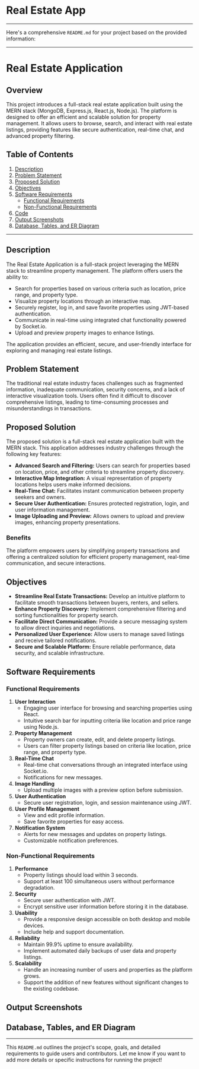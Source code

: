 # Real Estate App

---
Here's a comprehensive `README.md` for your project based on the provided information:

---

# Real Estate Application

## Overview
This project introduces a full-stack real estate application built using the MERN stack (MongoDB, Express.js, React.js, Node.js). The platform is designed to offer an efficient and scalable solution for property management. It allows users to browse, search, and interact with real estate listings, providing features like secure authentication, real-time chat, and advanced property filtering.

## Table of Contents
1. [Description](#description)
2. [Problem Statement](#problem-statement)
3. [Proposed Solution](#proposed-solution)
4. [Objectives](#objectives)
5. [Software Requirements](#software-requirements)
   - [Functional Requirements](#functional-requirements)
   - [Non-Functional Requirements](#non-functional-requirements)
6. [Code](#code)
7. [Output Screenshots](#output-screenshots)
8. [Database, Tables, and ER Diagram](#database-tables-and-er-diagram)

---

## Description
The Real Estate Application is a full-stack project leveraging the MERN stack to streamline property management. The platform offers users the ability to:
- Search for properties based on various criteria such as location, price range, and property type.
- Visualize property locations through an interactive map.
- Securely register, log in, and save favorite properties using JWT-based authentication.
- Communicate in real-time using integrated chat functionality powered by Socket.io.
- Upload and preview property images to enhance listings.

The application provides an efficient, secure, and user-friendly interface for exploring and managing real estate listings.

## Problem Statement
The traditional real estate industry faces challenges such as fragmented information, inadequate communication, security concerns, and a lack of interactive visualization tools. Users often find it difficult to discover comprehensive listings, leading to time-consuming processes and misunderstandings in transactions.

## Proposed Solution
The proposed solution is a full-stack real estate application built with the MERN stack. This application addresses industry challenges through the following key features:
- **Advanced Search and Filtering:** Users can search for properties based on location, price, and other criteria to streamline property discovery.
- **Interactive Map Integration:** A visual representation of property locations helps users make informed decisions.
- **Real-Time Chat:** Facilitates instant communication between property seekers and owners.
- **Secure User Authentication:** Ensures protected registration, login, and user information management.
- **Image Uploading and Preview:** Allows owners to upload and preview images, enhancing property presentations.

### Benefits
The platform empowers users by simplifying property transactions and offering a centralized solution for efficient property management, real-time communication, and secure interactions.

## Objectives
- **Streamline Real Estate Transactions:** Develop an intuitive platform to facilitate smooth transactions between buyers, renters, and sellers.
- **Enhance Property Discovery:** Implement comprehensive filtering and sorting functionalities for property search.
- **Facilitate Direct Communication:** Provide a secure messaging system to allow direct inquiries and negotiations.
- **Personalized User Experience:** Allow users to manage saved listings and receive tailored notifications.
- **Secure and Scalable Platform:** Ensure reliable performance, data security, and scalable infrastructure.

## Software Requirements

### Functional Requirements
1. **User Interaction**
   - Engaging user interface for browsing and searching properties using React.
   - Intuitive search bar for inputting criteria like location and price range using Node.js.
2. **Property Management**
   - Property owners can create, edit, and delete property listings.
   - Users can filter property listings based on criteria like location, price range, and property type.
3. **Real-Time Chat**
   - Real-time chat conversations through an integrated interface using Socket.io.
   - Notifications for new messages.
4. **Image Handling**
   - Upload multiple images with a preview option before submission.
5. **User Authentication**
   - Secure user registration, login, and session maintenance using JWT.
6. **User Profile Management**
   - View and edit profile information.
   - Save favorite properties for easy access.
7. **Notification System**
   - Alerts for new messages and updates on property listings.
   - Customizable notification preferences.

### Non-Functional Requirements
1. **Performance**
   - Property listings should load within 3 seconds.
   - Support at least 100 simultaneous users without performance degradation.
2. **Security**
   - Secure user authentication with JWT.
   - Encrypt sensitive user information before storing it in the database.
3. **Usability**
   - Provide a responsive design accessible on both desktop and mobile devices.
   - Include help and support documentation.
4. **Reliability**
   - Maintain 99.9% uptime to ensure availability.
   - Implement automated daily backups of user data and property listings.
5. **Scalability**
   - Handle an increasing number of users and properties as the platform grows.
   - Support the addition of new features without significant changes to the existing codebase.


## Output Screenshots


## Database, Tables, and ER Diagram


---

This `README.md` outlines the project's scope, goals, and detailed requirements to guide users and contributors. Let me know if you want to add more details or specific instructions for running the project!
